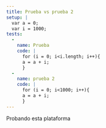 ```yaml
---
title: Prueba vs prueba 2
setup: |
  var a = 0;
  var i = 1000;
tests:
  -
    name: Prueba
    code: |
      for (i = 0; i<i.length; i++){
      a = a + i;
      }
  -
    name: prueba 2
    code: |
      for (i = 0; i<1000; i++){
      a = a + i;
      }
---
```

Probando esta plataforma
